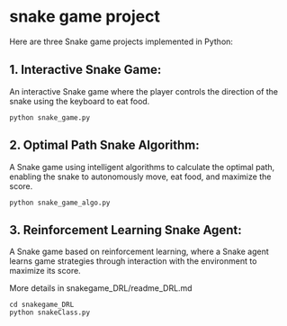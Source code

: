 # snake game project


Here are three Snake game projects implemented in Python:

## 1. **Interactive Snake Game**:  
   An interactive Snake game where the player controls the direction of the snake using the keyboard to eat food.

```angular2html
python snake_game.py
```

## 2. **Optimal Path Snake Algorithm**:  
   A Snake game using intelligent algorithms to calculate the optimal path, enabling the snake to autonomously move, eat food, and maximize the score.
```angular2html
python snake_game_algo.py
```

## 3. **Reinforcement Learning Snake Agent**:  
   A Snake game based on reinforcement learning, where a Snake agent learns game strategies through interaction with the environment to maximize its score.

More details in snakegame_DRL/readme_DRL.md

```angular2html
cd snakegame_DRL
python snakeClass.py
```



